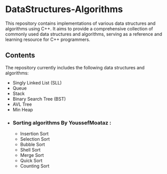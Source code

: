 # DataStructures-Algorithms
This repository contains implementations of various data structures and algorithms using C++. It aims to provide a comprehensive collection of commonly used data structures and algorithms, serving as a reference and learning resource for C++ programmers.

## Contents
The repository currently includes the following data structures and algorithms:

- Singly Linked List (SLL)
- Queue
- Stack
- Binary Search Tree (BST)
- AVL Tree
- Min Heap
- ### Sorting algorithms By YoussefMoataz :
  * Insertion Sort
  * Selection Sort
  * Bubble Sort
  * Shell Sort
  * Merge Sort
  * Quick Sort
  * Counting Sort
